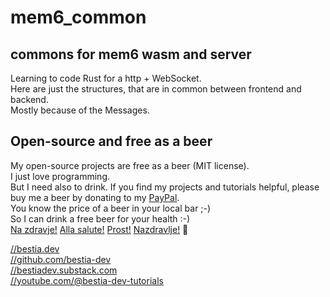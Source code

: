 <!-- markdownlint-disable MD041 -->
[//]: # (auto_md_to_doc_comments segment start A)

# mem6_common

[//]: # (auto_cargo_toml_to_md start)

[//]: # (auto_cargo_toml_to_md end)

[//]: # (auto_lines_of_code start)

[//]: # (auto_lines_of_code end)

## commons for mem6 wasm and server

Learning to code Rust for a http + WebSocket.  
Here are just the structures, that are in common between frontend and backend.  
Mostly because of the Messages.  

## Open-source and free as a beer

My open-source projects are free as a beer (MIT license).  
I just love programming.  
But I need also to drink. If you find my projects and tutorials helpful, please buy me a beer by donating to my [PayPal](https://paypal.me/LucianoBestia).  
You know the price of a beer in your local bar ;-)  
So I can drink a free beer for your health :-)  
[Na zdravje!](https://translate.google.com/?hl=en&sl=sl&tl=en&text=Na%20zdravje&op=translate) [Alla salute!](https://dictionary.cambridge.org/dictionary/italian-english/alla-salute) [Prost!](https://dictionary.cambridge.org/dictionary/german-english/prost) [Nazdravlje!](https://matadornetwork.com/nights/how-to-say-cheers-in-50-languages/) 🍻

[//bestia.dev](https://bestia.dev)  
[//github.com/bestia-dev](https://github.com/bestia-dev)  
[//bestiadev.substack.com](https://bestiadev.substack.com)  
[//youtube.com/@bestia-dev-tutorials](https://youtube.com/@bestia-dev-tutorials)  

[//]: # (auto_md_to_doc_comments segment end A)
